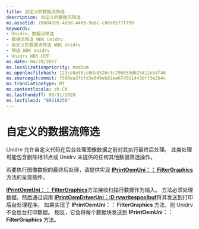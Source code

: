 ```yaml
---
title: 自定义的数据流筛选
description: 自定义的数据流筛选
ms.assetid: 768d4b95-4d8d-4460-9a8c-c80785f7f799
keywords:
- Unidrv，数据流筛选
- 数据流筛选 WDK Unidrv
- 自定义的数据流筛选 WDK Unidrv
- 筛选 WDK Unidrv
- Unidrv WDK 打印
ms.date: 04/20/2017
ms.localizationpriority: medium
ms.openlocfilehash: 123ce8e58cc0da0526c3c296653d025d12eb4f46
ms.sourcegitcommit: f500ea2fbfd3e849eb82ee67d011443bff3e2b4c
ms.translationtype: MT
ms.contentlocale: zh-CN
ms.lasthandoff: 08/31/2020
ms.locfileid: "89218250"
---
```

# <a name="customized-data-stream-filtering"></a>自定义的数据流筛选





Unidrv 允许自定义代码在后台处理图像数据之前对其执行最终后处理。 此类处理可能包含删除相邻点或 Unidrv 未提供的任何其他数据筛选操作。

若要执行图像数据的最终后处理，请提供实现 [**IPrintOemUni：： FilterGraphics**](/windows-hardware/drivers/ddi/prcomoem/nf-prcomoem-iprintoemuni-filtergraphics) 方法的呈现插件。

[**IPrintOemUni：： FilterGraphics**](/windows-hardware/drivers/ddi/prcomoem/nf-prcomoem-iprintoemuni-filtergraphics)方法接收扫描行数据作为输入。 方法必须处理数据，然后通过调用 [**IPrintOemDriverUni：:D rvwritespoolbuf**](/windows-hardware/drivers/ddi/prcomoem/nf-prcomoem-iprintoemdriveruni-drvwritespoolbuf)将其发送到打印后台处理程序。 如果实现了 **IPrintOemUni：： FilterGraphics** 方法，则 Unidrv 不会后台打印数据。 相反，它会将每个数据块发送到 **IPrintOemUni：： FilterGraphics** 方法。

 


